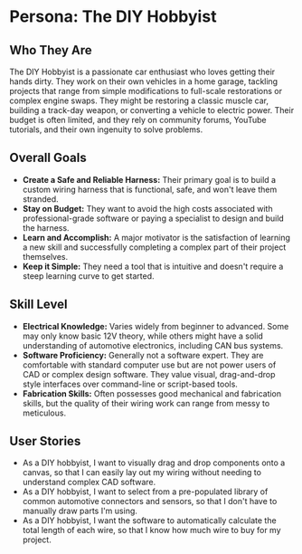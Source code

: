 # Persona: The DIY Hobbyist

## Who They Are
The DIY Hobbyist is a passionate car enthusiast who loves getting their hands dirty. They work on their own vehicles in a home garage, tackling projects that range from simple modifications to full-scale restorations or complex engine swaps. They might be restoring a classic muscle car, building a track-day weapon, or converting a vehicle to electric power. Their budget is often limited, and they rely on community forums, YouTube tutorials, and their own ingenuity to solve problems.

## Overall Goals
*   **Create a Safe and Reliable Harness:** Their primary goal is to build a custom wiring harness that is functional, safe, and won't leave them stranded.
*   **Stay on Budget:** They want to avoid the high costs associated with professional-grade software or paying a specialist to design and build the harness.
*   **Learn and Accomplish:** A major motivator is the satisfaction of learning a new skill and successfully completing a complex part of their project themselves.
*   **Keep it Simple:** They need a tool that is intuitive and doesn't require a steep learning curve to get started.

## Skill Level
*   **Electrical Knowledge:** Varies widely from beginner to advanced. Some may only know basic 12V theory, while others might have a solid understanding of automotive electronics, including CAN bus systems.
*   **Software Proficiency:** Generally not a software expert. They are comfortable with standard computer use but are not power users of CAD or complex design software. They value visual, drag-and-drop style interfaces over command-line or script-based tools.
*   **Fabrication Skills:** Often possesses good mechanical and fabrication skills, but the quality of their wiring work can range from messy to meticulous.

## User Stories
*   As a DIY hobbyist, I want to visually drag and drop components onto a canvas, so that I can easily lay out my wiring without needing to understand complex CAD software.
*   As a DIY hobbyist, I want to select from a pre-populated library of common automotive connectors and sensors, so that I don't have to manually draw parts I'm using.
*   As a DIY hobbyist, I want the software to automatically calculate the total length of each wire, so that I know how much wire to buy for my project.
